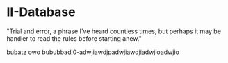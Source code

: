 # II-Database
"Trial and error, a phrase I've heard countless times, but perhaps it may be handier to read the rules before starting anew."

bubatz owo
bububbadi0-adwjiawdjpadwjiawdjiadwjioadwjio

